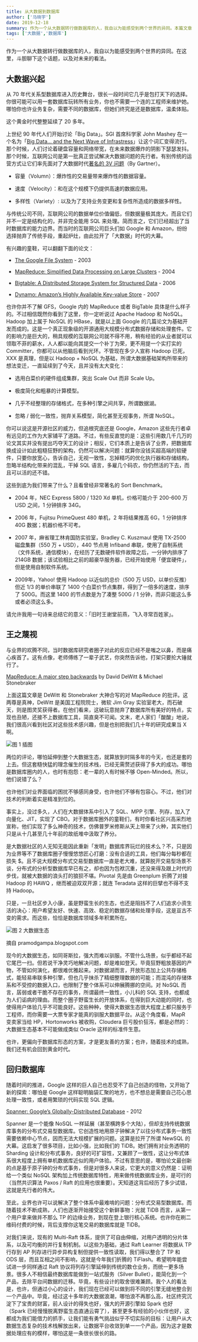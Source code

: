 ```yaml
---
title: 从大数据到数据库
author: ['马晓宇']
date: 2019-12-18
summary: 作为一个从大数据转行做数据库的人，我自以为能感受到两个世界的异同。本篇文章，斗胆聊下这个话题，以及对未来的看法。
tags: ['大数据','数据库']
---
```


作为一个从大数据转行做数据库的人，我自以为能感受到两个世界的异同。在这里，斗胆聊下这个话题，以及对未来的看法。

## 大数据兴起

从 70 年代关系型数据库进入历史舞台，很长一段时间它几乎是包打天下的选择。你很可能可以用一套数据库玩转所有业务，你也不需要一个连的工程师来维护她。哪怕你也许业务复杂，需要不同的数据库，但她们终究是还是数据库，温柔体贴。

这个黄金时代整整延续了 20 多年。

上世纪 90 年代人们开始讨论「Big Data」。SGI 首席科学家 John Mashey 在一个名为「[Big Data… and the Next Wave of Infrastress](https://static.usenix.org/event/usenix99/invited_talks/mashey.pdf)」让这个词汇变得流行。那个时候，人们讨论着硬盘容量和网络带宽，在未来数据爆炸的阴影下瑟瑟发抖。那个时候，互联网公司是第一批真正尝试解决大数据问题的先行者。有别传统的运营方式让它们率先面对了大数据时代[著名的 3V 问题](https://blogs.gartner.com/doug-laney/files/2012/01/ad949-3D-Data-Management-Controlling-Data-Volume-Velocity-and-Variety.pdf)（By Gartner）。

* 容量（Volumn）：爆炸性的交易量带来爆炸性的数据容量。

* 速度（Velocity）：和在这个规模下仍提供高速的数据应用。

* 多样性（Variety）: 以及为了支持业务变更和复杂性所造成的数据多样性。

与传统公司不同，互联网公司的数据单位价值偏低，但数据量极其庞大。而且它们并不一定是结构化的，并非完全能用 SQL 来处理。简而言之，它们已经超出了当时数据库的能力边界。而当时的互联网公司巨头们如 Google 和 Amazon，纷纷选择抛弃了传统手段，重起炉灶，由此拉开了「大数据」时代的大幕。

有兴趣的童鞋，可以翻翻下面的论文：

* [The Google File System](https://static.googleusercontent.com/media/research.google.com/en//archive/gfs-sosp2003.pdf) - 2003

* [MapReduce: Simplified Data Processing on Large Clusters](https://static.googleusercontent.com/media/research.google.com/en//archive/mapreduce-osdi04.pdf) - 2004

* [Bigtable: A Distributed Storage System for Structured Data](https://static.googleusercontent.com/media/research.google.com/en//archive/bigtable-osdi06.pdf) - 2006

* [Dynamo: Amazon’s Highly Available Key-value Store](https://www.allthingsdistributed.com/files/amazon-dynamo-sosp2007.pdf) - 2007

也许你并不了解 GFS，Google 内的 MapReduce 或者 BigTable 具体是什么样子的。不过相信既然你看到了这里，你一定听说过 Apache Hadoop 和 NoSQL。Hadoop 加上属于 NoSQL 的 HBase，就是以上面 Google 的几篇论文为基础开发而成的。这是一个真正现象级的开源通用大规模分布式数据存储和处理套件。它的影响力是巨大的，稍具规模的互联网公司就不得不用，稍有经验的从业者就可以领取不菲的薪水，人人都以能向其提交一个补丁为荣，更不用提一个实打实的 Committer，你都可以从他脑后看到光环。不管现在多少人宣称 Hadoop 已死，XXX 是真理，但是以 Hadoop + NoSQL 为基础，所谓大数据基础架构所带来的想法变迁，一直延续到了今天，且并没有太大变化：

* 选用白菜价的硬件组成集群，突出 Scale Out 而非 Scale Up。

* 极度简化和粗暴的计算模型。

* 几乎不经整理的存储格式，在多种引擎之间共享，所谓数据湖。

* 忽略 / 弱化一致性，抛弃关系模型，简化甚至无视事务，所谓 NoSQL。

你可以说这是开源社区的威力，但追根究底还是 Google，Amazon 这些先行者卓有远见的工作为大家铺平了道路。不过，有些反直觉的是：这些引用数几千几万的论文其实并没有提出巧夺天工的设计；相反，它们本质上是告诉了业界，把数据库换成设计如此粗糙狂野的架构，仍然可以解决问题：就算你没钱买超高端的软硬件，只要你放宽心，告诉自己，无视一致性，忘掉精巧的优化执行器和存储结构，忽略半结构化带来的混乱，干掉 SQL 语言，多雇几个码农，你仍然活的下去，而且可以活的还不错。

这些到底为我们带来了什么？且看曾经非常著名的 Sort Benchmark。

* 2004 年，NEC Express 5800 / 1320 Xd 单机，价格可能介于 200-600 万 USD 之间，1 分钟排序 34G。

* 2006 年，Fujitsu PrimeQuest 480 单机，2 年将结果推高 6G，1 分钟排序 40G 数据；机器价格不可考。

* 2007 年，麻省理工林肯国防实验室，Bradley C. Kuszmaul 使用 TX-2500 磁盘集群（550 万 + USD），440 节点用 Infiband 串联，使用了自制系统（文件系统，通信模块），在经历了无数硬件软件故障之后，一分钟内排序了 214GB 数据；该试验相比之前的超豪华服务器，已经开始使用「便宜硬件」，但是使用自制软件系统。

* 2009年，Yahoo! 使用 Hadoop 以近似的总价（500 万 USD，以单价反推）但近 1/3 的单价串联了 1400 个白菜价节点集群，得到了一倍多的速度，排序了 500G。而这里 1400 的节点数是为了凑整 500G / 1 分钟，而非只能这么多或者必须这么多。

请允许我用一句诗来总结它的意义：「旧时王谢堂前燕，飞入寻常百姓家」。

## 王之蔑视

与业界的欢腾不同，当时数据库研究者圈子对此的反应已经不是嗤之以鼻，而是痛心疾首了。这有点像，老师傅练了一辈子武艺，你突然告诉他，打架只要抡大锤就行了。

[MapReduce: A major step backwards](https://homes.cs.washington.edu/~billhowe/mapreduce_a_major_step_backwards.html) by David DeWitt & Michael Stonebraker

上面这篇文章是 DeWitt 和 Stonebraker 大神合写的对 MapReduce 的批评。这两尊是真神，DeWitt 是美国工程院院士，微软 Jim Gray 实验室老大，而石破天，则是图灵奖获得者。在他们看来，这破玩意抛弃了数据库所有美好的特点，实现也丑陋，还接不上数据库工具，简直臭不可闻。文末，老人家们「酸酸」地说，我们很高兴看到社区对这些技术感兴趣，但是也别把我们几十年的研究成果当 X 啊。

![图 1 插图](media/from-big-data-to-databases/1.png)

两位的评论，哪怕延伸到整个大数据生态，就算放到时隔多年的今天，也还是套的上去。但这套糙快猛的理念催生的技术栈，已经无需赘述获得了多大的成功。哪怕是数据库圈内的人，也时有抱怨：老一辈的人有时候不够 Open-Minded。所以，他们说错了么？

也许他们对业界面临的困扰不够感同身受，也许他们不够有包容心。不过，他们对技术的判断着实是精准到位的。

事实上，没过多久，人们在大数据体系中引入了 SQL、MPP 引擎、列存，加入了向量化、JIT，实现了 CBO。对于数据库圈外的童鞋们，有时你看社区兴高采烈地宣称，他们实现了多么神奇的技术，仿佛普罗米修斯从天上带来了火种，其实他们只是从十几甚至几十年前的故纸堆中汲取了养分。

是大数据社区的人无知无能因此重新「发明」数据库界玩烂的技术么？不，只是因为业界等不了数据库圈子慢慢悠悠匠心打磨：没有合适的工具，他们每分每秒都在损失 $。且不说大规模分布式交易型数据库一直是老大难，就算脱开交易型场景不谈，分布式的分析型数据库早已有之，却也因为包袱沉重，还没来得及跟上时代的步伐，就被大数据的浪头打的狼狈不堪。Pivotal 先是由 Greenplum 折腾了对接 Hadoop 的 HAWQ ，继而被迫双双开源；就连 Teradata 这样的巨擘也不得不支持 Hadoop。

只是，一旦社区步入小康，虽是野蛮生长的生态，也还是阻挡不了人们追求小资生活的决心：用户希望友好、快速、高效、稳定的数据存储和处理手段，这是亘古不变的需求。而这些，恰恰是数据库领域多年积累所在。

![图 2 大数据生态](media/from-big-data-to-databases/2.png)

<div class="caption-center">摘自 pramodgampa.blogspot.com</div>

现今的大数据生态，如同哥斯拉，强大而难以驯服。不管什么场景，似乎都经不起它尾巴一扫。但若说干净灵巧地解决问题，却是难如登天。毕竟狂野粗放基因的产物，不管如何演化，都很难优雅起来。对数据湖而言，开放形态加上公共存储格式，能轻易串联多种引擎，但也几乎抹杀了精细整理数据的可能；而混沌的存储体系和不受控的数据入口，也限制了整个体系可以伸展腾挪的空间。对 NoSQL 而言，孱弱或者干脆不存在的事务，所谓最终一致性，小儿科的 SQL 支持，也都成为人们诟病的理由。而整个圈子野蛮生长的开放体系，在得到巨大动能的同时，也使得用户体验几乎不可能良好。这些种种，使得大数据生态很大程度上都只服务于工程师，而你需要一大票专家才能真的驯服大数据平台。从这个角度看，MapR 变卖家当给 HP，Hortonworks 被收购，Cloudera 巨亏股价狂泻，都是必然的：大数据生态基本不可能做成类似 Oracle 这样的标准件生意。

也许，更偏向于数据库形态的方案，才是更友善的方案；也许，随着技术的成熟，我们还有机会回到黄金时代。

## 回归数据库

随着时间的推进，Google 这样的巨人自己也忍受不了自己创造的怪物，又开始了新的探索：哪怕是 Google 这样聪明脑袋汇聚的地方，也不想总是需要自己花心思处理一致性，或者用繁琐的代码实现 SQL 逻辑。

[Spanner: Google’s Globally-Distributed Database](https://static.googleusercontent.com/media/research.google.com/en//archive/spanner-osdi2012.pdf) - 2012

Spanner 是一个能像 NoSQL 一样延展（甚至横跨多个大陆），但却支持传统数据库事务的分布式交易型数据库。它创造性地用原子钟解决了以往分布式事务一致性需要依赖中心节点，因而无法大规模扩展的问题。这算是拉开了所谓 NewSQL 的大幕。这启发了很多项目，比如小强，比如我们的 TiDB。她们拥有对业务透明的 Sharding 设计和分布式事务，良好的可扩容性，又兼顾了一致性，这让分布式体系很大程度上拥有单机数据库近似的用户体验。不过有意思的是，哪怕论文最创新的点是基于原子钟的分布式事务，但是对很多人来说，它更大的意义仍然是：证明给一个类似 NoSQL 架构加上传统数据库特性，用来做传统数据库业务，是可行的（当然共识算法 Paxos / Raft 的应用也很重要）。天知道这背后经历了多少试错，这就是先行者的伟大。

至此，业界也许可以说解决了整个体系中最难啃的问题：分布式交易型数据库。而随着技术不断成熟，人们也逐渐开始接受这个新鲜事物：光就 TiDB 而言，从第一个用户拿来做并不那么 TP 的边缘业务，到现在登上银行核心系统。也许你在刷二维码付费的时候，背后支撑你这笔交易的数据库就是 TiDB。

对我们来说，现有的 Multi-Raft 体系，提供了可自由伸缩，对用户透明的分片体系，以及可均衡的并行复制机制。以这些为基础，通过 Raft Learner 将数据从 TP 行存到 AP 列存进行异步异构复制但提供一致性读取，我们得以整合了 TP 和 ODS 层，而且互相之间不影响，这就是今年我们折腾的 TiFlash。希望明年能尝试进一步同样通过 Raft 协议将列存引擎延伸到传统的数仓业务，而统一更多场景。很多人不相信最终数据库能做到一站式服务（Silver Bullet），能简化到一个产品，去除平台间数据的迁移。毕竟，有些设计的取舍很难兼顾。我个人的看法是，也许，但通过小心的设计，我们现在已经可以做到将不同的引擎无缝地整合到一个产品中。毕竟，经过这十多年的大数据浪潮，哪怕浪不再那么高，社区终究沉淀下了宝贵的财富，前人设计的得失也好，强大的开源引擎如 Spark 也好（Spark 已经慢慢脱离野蛮生态直通云霄了），甚至更多有经验的小伙伴也好，这都成为我们能借力的抓手，让我们能有勇气挑战似乎不切实际的目标：让用户从大数据生态复杂的技术栈解放出来，让数据平台收敛到单一一个产品，因为这才是数据处理应有的模样，哪怕这是一条很长很长的路。
